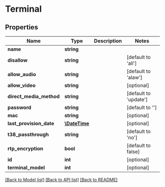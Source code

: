 # Terminal

## Properties
Name | Type | Description | Notes
------------ | ------------- | ------------- | -------------
**name** | **string** |  | 
**disallow** | **string** |  | [default to 'all']
**allow_audio** | **string** |  | [default to 'alaw']
**allow_video** | **string** |  | [optional] 
**direct_media_method** | **string** |  | [default to 'update']
**password** | **string** |  | [default to '']
**mac** | **string** |  | [optional] 
**last_provision_date** | [**\DateTime**](\DateTime.md) |  | [optional] 
**t38_passthrough** | **string** |  | [default to 'no']
**rtp_encryption** | **bool** |  | [default to false]
**id** | **int** |  | [optional] 
**terminal_model** | **int** |  | [optional] 

[[Back to Model list]](../README.md#documentation-for-models) [[Back to API list]](../README.md#documentation-for-api-endpoints) [[Back to README]](../README.md)


